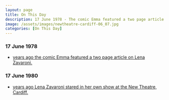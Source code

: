 ```yaml
---
layout: page
title: On This Day
description: 17 June 1978 - The comic Emma featured a two page article on Lena Zavaroni. 17 June 1980 - Lena Zavaroni stared in her own show at the New Theatre, Cardiff.
image: /assets/images/newtheatre-cardiff-06_07.jpg
categories: [On This Day]
---
```


### 17 June 1978
* [<span id="age1"></span> years ago the comic Emma featured a two page article on Lena Zavaroni.](/comics/emma/1978/06/17/emma.html)

### 17 June 1980
* [<span id="age2"></span> years ago Lena Zavaroni stared in her own show at the New Theatre, Cardiff.](/theatre/the%20lena%20zavaroni%20show/1980/06/17/the-lena-zavaroni-show.html)

<!-- Script for calculating number of years ago -->
<script>
var dob = '19780617';
var year = Number(dob.substr(0, 4));
var month = Number(dob.substr(4, 2)) - 1;
var day = Number(dob.substr(6, 2));
var today = new Date();
var age1 = today.getFullYear() - year;
if (today.getMonth() < month || (today.getMonth() == month && today.getDate() < day)) {
age1--;
}
document.getElementById("age1").innerHTML=age1;

var dob = '19800617';
var year = Number(dob.substr(0, 4));
var month = Number(dob.substr(4, 2)) - 1;
var day = Number(dob.substr(6, 2));
var today = new Date();
var age2 = today.getFullYear() - year;
if (today.getMonth() < month || (today.getMonth() == month && today.getDate() < day)) {
age2--;
}
document.getElementById("age2").innerHTML=age2;
</script>

